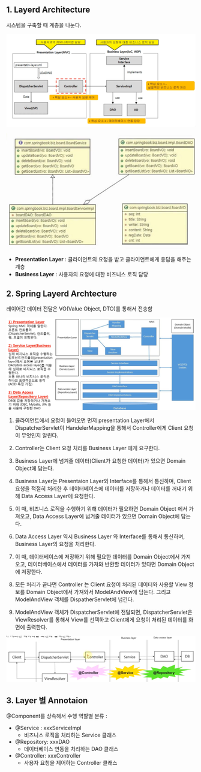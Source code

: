 ## 1. Layerd Architecture

시스템을 구축할 때 계층을 나눈다.

<p align="center">
    <img src="./resource/LayerdArch.PNG">
</p>

<p align="center">
    <img src="./resource/obejct_relation.PNG">
</p>

- **Presentation Layer** : 클라이언트의 요청을 받고 클라이언트에게 응답을 해주는 계층
- **Business Layer** : 사용자의 요청에 대한 비즈니스 로직 담당

## 2. Spring Layerd Archtecture

레이어간 데이터 전달은 VO(Value Object, DTO)를 통해서 전송함

<p align="center">
    <img src="./resource/spring_layerd.PNG">
</p>

1. 클라이언트에서 요청이 들어오면 먼저 presentation Layer에서 DispatcherServlet이 HandelerMapping을 통해서 Controller에게 Client 요청이 무엇인지 알린다.

2. Controller는 Client 요청 처리를 Business Layer 에게 요구한다.

3. Business Layer에 넘겨줄 데이터(Client가 요청한 데이터)가 있으면 Domain Object에 담는다.

4. Business Layer는 Presentaion Layer와 Interface를 통해서 통신하며, Client 요청을 적절히 처리한 후 데이터베이스에 데이터를 저장하거나 데이터를 꺼내기 위해 Data Access Layer에 요청한다.

5. 이 때, 비즈니스 로직을 수행하기 위해 데이터가 필요하면 Domain Object 에서 가져오고, Data Access Layer에 넘겨줄 데이터가 있으면 Domain Object에 담는다.

6. Data Access Layer 역시 Business Layer 와 Interface를 통해서 통신하며, Business Layer의 요청을 처리한다.

7. 이 때, 데이터베이스에 저장하기 위해 필요한 데이터를 Domain Object에서 가져오고, 데이터베이스에서 데이터를 가져와 반환할 데이터가 있다면 Domain Object에 저장한다.

8. 모든 처리가 끝나면 Controller 는 Client 요청이 처리된 데이터와 사용할 View 정보를 Domain Object에서 가져와서 ModelAndView에 담는다. 그리고 ModelAndView 객체를 DispatherServlet에 넘긴다.

9. ModelAndView 객체가 DispatcherServlet에 전달되면, DispatcherServlet은 ViewResolver를 통해서 View를 선택하고 Client에게 요청이 처리된 데이터를 화면에 출력한다.

<p align="center">
    <img src="./resource/sla_life.PNG">
</p>

## 3. Layer 별 Annotaion

@Component를 상속해서 수행 역할별 분류 :

- @Service : xxxServiceImpl
  - 비즈니스 로직을 처리하는 Service 클래스
- @Repository: xxxDAO
  - 데이터베이스 연동을 처리하는 DAO 클래스
- @Controller: xxxController
  - 사용자 요청을 제어하는 Controller 클래스
